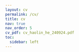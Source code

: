 ```yaml
---
layout: cv
permalink: /cv/
title: cv
nav: true
nav_order: 5
cv_pdf: cv_haolin_he_240924.pdf
toc:
  sidebar: left
---
```


